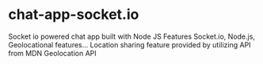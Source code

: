 # chat-app-socket.io
Socket io powered chat app built with Node JS
Features Socket.io, Node.js, Geolocational features...
Location sharing feature provided by utilizing API from MDN Geolocation API